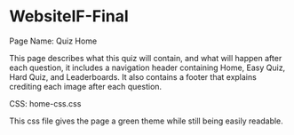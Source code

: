 # WebsiteIF-Final

Page Name: Quiz Home

This page describes what this quiz will contain, and what will happen after each question, it includes a navigation header containing Home, Easy Quiz, Hard Quiz, and Leaderboards. It also contains a footer that explains crediting each image after each question.



CSS: home-css.css

This css file gives the page a green theme while still being easily readable.